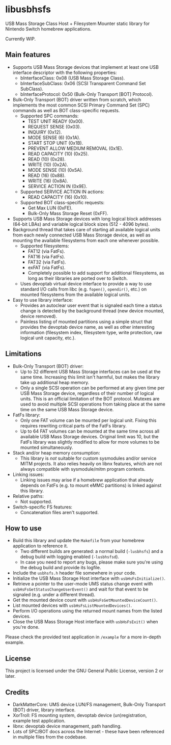 ﻿# libusbhsfs
USB Mass Storage Class Host + Filesystem Mounter static library for Nintendo Switch homebrew applications.

Currently WIP.

Main features
--------------

* Supports USB Mass Storage devices that implement at least one USB interface descriptor with the following properties:
    * bInterfaceClass: 0x08 (USB Mass Storage Class).
    * bInterfaceSubClass: 0x06 (SCSI Transparent Command Set SubClass).
    * bInterfaceProtocol: 0x50 (Bulk-Only Transport [BOT] Protocol).
* Bulk-Only Transport (BOT) driver written from scratch, which implements the most common SCSI Primary Command Set (SPC) commands as well as BOT class-specific requests.
    * Supported SPC commands:
        * TEST UNIT READY (0x00).
        * REQUEST SENSE (0x03).
        * INQUIRY (0x12).
        * MODE SENSE (6) (0x1A).
        * START STOP UNIT (0x1B).
        * PREVENT ALLOW MEDIUM REMOVAL (0x1E).
        * READ CAPACITY (10) (0x25).
        * READ (10) (0x28).
        * WRITE (10) (0x2A).
        * MODE SENSE (10) (0x5A).
        * READ (16) (0x88).
        * WRITE (16) (0x8A).
        * SERVICE ACTION IN (0x9E).
    * Supported SERVICE ACTION IN actions:
        * READ CAPACITY (16) (0x10).
    * Supported BOT class-specific requests:
        * Get Max LUN (0xFE).
        * Bulk-Only Mass Storage Reset (0xFF).
* Supports USB Mass Storage devices with long logical block addresses (64-bit LBAs) and variable logical block sizes (512 - 4096 bytes).
* Background thread that takes care of starting all available logical units from each newly connected USB Mass Storage device, as well as mounting the available filesystems from each one whenever possible.
    * Supported filesystems:
        * FAT12 (via FatFs).
        * FAT16 (via FatFs).
        * FAT32 (via FatFs).
        * exFAT (via FatFs).
        * Completely possible to add support for additional filesystems, as long as their libraries are ported over to Switch.
    * Uses devoptab virtual device interface to provide a way to use standard I/O calls from libc (e.g. `fopen()`, `opendir()`, etc.) on mounted filesystems from the available logical units.
* Easy to use library interface:
    * Provides an autoclear user event that is signaled each time a status change is detected by the background thread (new device mounted, device removed).
    * Painless listing of mounted partitions using a simple struct that provides the devoptab device name, as well as other interesting information (filesystem index, filesystem type, write protection, raw logical unit capacity, etc.).

Limitations
--------------

* Bulk-Only Transport (BOT) driver:
    * Up to 32 different USB Mass Storage interfaces can be used at the same time. Increasing this limit isn't harmful, but makes the library take up additional heap memory.
    * Only a single SCSI operation can be performed at any given time per USB Mass Storage device, regardless of their number of logical units. This is an official limitation of the BOT protocol. Mutexes are used to avoid multiple SCSI operations from taking place at the same time on the same USB Mass Storage device.
* FatFs library:
    * Only one FAT volume can be mounted per logical unit. Fixing this requires rewriting critical parts of the FatFs library.
    * Up to 64 FAT volumes can be mounted at the same time across all available USB Mass Storage devices. Original limit was 10, but the FatFs library was slightly modified to allow for more volumes to be mounted simultaneously.
* Stack and/or heap memory consumption:
    * This library is *not* suitable for custom sysmodules and/or service MITM projects. It also relies heavily on libnx features, which are not always compatible with sysmodule/mitm program contexts.
* Linking issues:
    * Linking issues may arise if a homebrew application that already depends on FatFs (e.g. to mount eMMC partitions) is linked against this library.
* Relative paths:
    * Not supported.
* Switch-specific FS features:
    * Concatenation files aren't supported.

How to use
--------------

* Build this library and update the `Makefile` from your homebrew application to reference it.
    * Two different builds are generated: a normal build (`-lusbhsfs`) and a debug build with logging enabled (`-lusbhsfsd`).
    * In case you need to report any bugs, please make sure you're using the debug build and provide its logfile.
* Include the `usbhsfs.h` header file somewhere in your code.
* Initialize the USB Mass Storage Host interface with `usbHsFsInitialize()`.
* Retrieve a pointer to the user-mode UMS status change event with `usbHsFsGetStatusChangeUserEvent()` and wait for that event to be signaled (e.g. under a different thread).
* Get the mounted device count with `usbHsFsGetMountedDeviceCount()`.
* List mounted devices with `usbHsFsListMountedDevices()`.
* Perform I/O operations using the returned mount names from the listed devices.
* Close the USB Mass Storage Host interface with `usbHsFsExit()` when you're done.

Please check the provided test application in `/example` for a more in-depth example.

License
--------------

This project is licensed under the GNU General Public License, version 2 or later.

Credits
--------------

* DarkMatterCore: UMS device LUN/FS management, Bulk-Only Transport (BOT) driver, library interface.
* XorTroll: FS mounting system, devoptab device (un)registration, example test application.
* libnx: devoptab device management, path handling.
* Lots of SPC/BOT docs across the Internet - these have been referenced in multiple files from the codebase.
